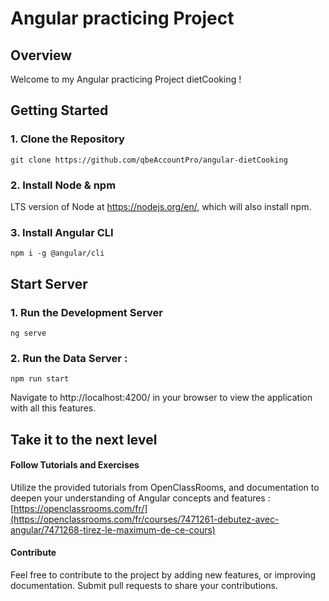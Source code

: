 # Angular practicing Project

## Overview
Welcome to my Angular practicing Project dietCooking ! 


## Getting Started

### 1. Clone the Repository 

```
git clone https://github.com/qbeAccountPro/angular-dietCooking
```

### 2. Install Node & npm
LTS version of Node at https://nodejs.org/en/, which will also install npm.

### 3. Install Angular CLI 
```
npm i -g @angular/cli
```
## Start Server

### 1. Run the Development Server
<!-- At this location [awesome-components](awesome-components) run : -->
```
ng serve 
```

### 2. Run the Data Server : 
<!-- At this location [angular-advanced-backend-master](angular-advanced-backend-master) run : -->

```
npm run start
```

Navigate to http://localhost:4200/ in your browser to view the application with all this features.

## Take it to the next level 

<!-- #### Explore the Code
 Dive into the codebase and explore the different components, and features. Experiment with the code and make changes to see how it affects the application. -->
 

#### Follow Tutorials and Exercises
Utilize the provided tutorials from OpenClassRooms, and documentation to deepen your understanding of Angular concepts and features : [https://openclassrooms.com/fr/](https://openclassrooms.com/fr/courses/7471261-debutez-avec-angular/7471268-tirez-le-maximum-de-ce-cours)


#### Contribute
Feel free to contribute to the project by adding new features, or improving documentation. Submit pull requests to share your contributions.